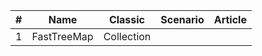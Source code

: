 | # | Name | Classic | Scenario | Article |
|---| ---- | ------- | -------- | ------- |
| 1 | FastTreeMap | Collection |   |